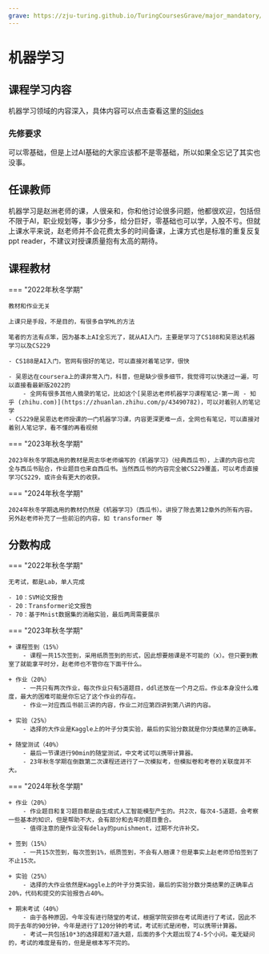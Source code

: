 ```yaml
---
grave: https://zju-turing.github.io/TuringCoursesGrave/major_mandatory/machine_learning/
---
```


# 机器学习

## 课程学习内容

机器学习领域的内容深入，具体内容可以点击查看这里的[Slides](https://github.com/RyanFcr/ZJU_Course/tree/main/%E5%A4%A7%E4%B8%89%E7%A7%8B%E5%86%AC/%E6%9C%BA%E5%99%A8%E5%AD%A6%E4%B9%A0)

### 先修要求

可以零基础，但是上过AI基础的大家应该都不是零基础，所以如果全忘记了其实也没事。

## 任课教师

机器学习是赵洲老师的课，人很亲和，你和他讨论很多问题，他都很欢迎，包括但不限于AI，职业规划等，事少分多，给分巨好，零基础也可以学，入股不亏。但就上课水平来说，赵老师并不会花费太多的时间备课，上课方式也是标准的重复反复ppt reader，不建议对授课质量抱有太高的期待。

<!-- 作为一个一个一个的经典来源，赵洲老师是标准的 text-to-audio 模型，任何企图通过听课来学习的行为都是不明智的 -->

## 课程教材

=== "2022年秋冬学期"

    教材和作业无关

    上课只是手段，不是目的，有很多自学ML的方法

    笔者的方法有点笨，因为基本上AI全忘光了，就从AI入门，主要是学习了CS188和吴恩达机器学习以及CS229

    - CS188是AI入门，官网有很好的笔记，可以直接对着笔记学，很快

    - 吴恩达在coursera上的课非常入门，科普，但是缺少很多细节，我觉得可以快速过一遍，可以直接看最新版2022的
        - 全网有很多其他人摘录的笔记，比如这个[吴恩达老师机器学习课程笔记-第一周 - 知乎 (zhihu.com)](https://zhuanlan.zhihu.com/p/43490782)，可以对着别人的笔记学
    - CS229是吴恩达老师授课的一门机器学习课，内容更深更难一点，全网也有笔记，可以直接对着别人笔记学，看不懂的再看视频

=== "2023年秋冬学期"

    2023年秋冬学期选用的教材是周志华老师编写的《机器学习》（经典西瓜书），上课的内容也完全与西瓜书贴合，作业题目也来自西瓜书。当然西瓜书的内容完全被CS229覆盖，可以考虑直接学习CS229，或许会有更大的收获。

=== "2024年秋冬学期"

    2024年秋冬学期选用的教材仍然是《机器学习》（西瓜书）。讲授了除去第12章外的所有内容。另外赵老师补充了一些前沿的内容，如 transformer 等
<!-- 仍然不建议任何想要学习这些前沿知识的同学去听赵老师的课，与其听重复的平调的读ppt，为什么不去上一个高质量的网课呢？ -->
## 分数构成

=== "2022年秋冬学期"

    无考试，都是Lab，单人完成

    - 10：SVM论文报告
    - 20：Transformer论文报告
    - 70：基于Mnist数据集的消融实验，最后两周需要展示

=== "2023年秋冬学期"

    + 课程签到（15%）
        - 课程一共15次签到，采用纸质签到的形式，因此想要翘课是不可能的（x）。但只要到教室了就能拿平时分，赵老师也不管你在下面干什么。

    + 作业（20%）
        - 一共只有两次作业，每次作业只有5道题目，ddl还放在一个月之后。作业本身没什么难度，最大的困难可能是你忘记了这个作业的存在。
        - 作业一对应西瓜书前三讲的内容，作业二对应第四讲到第八讲的内容。

    + 实验（25%）
        - 选择的大作业是Kaggle上的叶子分类实验，最后的实验分数就是你分类结果的正确率。

    + 随堂测试（40%）
        - 最后一节课进行90min的随堂测试，中文考试可以携带计算器。
        - 23年秋冬学期在倒数第二次课程还进行了一次模拟考，但模拟卷和考卷的关联度并不大。

=== "2024年秋冬学期"

    + 作业（20%）
        - 作业题目和复习题目都是由生成式人工智能模型产生的。共2次，每次4-5道题，会考察一些基本的知识，但是帮助不大，会有部分和去年的题目重合。
        - 值得注意的是作业没有delay的punishment，过期不允许补交。

    + 签到（15%）
        - 一共15次签到，每次签到1%，纸质签到，不会有人翘课？但是事实上赵老师恐怕签到了不止15次。
    
    + 实验（25%）
        - 选择的大作业依然是Kaggle上的叶子分类实验，最后的实验分数分类结果的正确率占20%，代码和提交的实验报告占40%。
    
    + 期末考试（40%）
        - 由于各种原因，今年没有进行随堂的考试，根据学院安排在考试周进行了考试，因此不同于去年的90分钟，今年是进行了120分钟的考试，考试形式是闭卷，可以携带计算器。
        - 考试一共包括10*3的选择题和7道大题，后面的多个大题出现了4-5个小问。毫无疑问的，考试的难度是有的，但是是根本写不完的。
